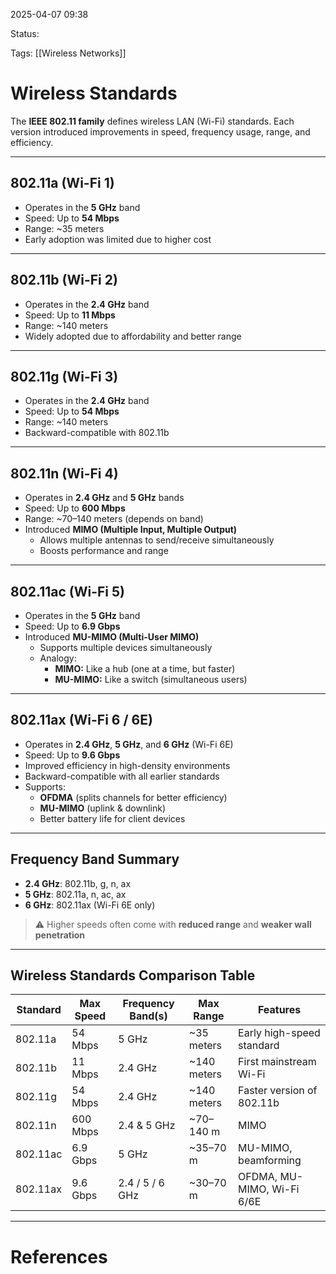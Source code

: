 2025-04-07 09:38

Status:

Tags: [[Wireless Networks]]

# Wireless Standards

The **IEEE 802.11 family** defines wireless LAN (Wi-Fi) standards. Each version introduced improvements in speed, frequency usage, range, and efficiency.

---

## 802.11a (Wi-Fi 1)

- Operates in the **5 GHz** band
- Speed: Up to **54 Mbps**
- Range: ~35 meters
- Early adoption was limited due to higher cost

---

## 802.11b (Wi-Fi 2)

- Operates in the **2.4 GHz** band
- Speed: Up to **11 Mbps**
- Range: ~140 meters
- Widely adopted due to affordability and better range

---

## 802.11g (Wi-Fi 3)

- Operates in the **2.4 GHz** band
- Speed: Up to **54 Mbps**
- Range: ~140 meters
- Backward-compatible with 802.11b

---

## 802.11n (Wi-Fi 4)

- Operates in **2.4 GHz** and **5 GHz** bands
- Speed: Up to **600 Mbps**
- Range: ~70–140 meters (depends on band)
- Introduced **MIMO (Multiple Input, Multiple Output)**
  - Allows multiple antennas to send/receive simultaneously
  - Boosts performance and range

---

## 802.11ac (Wi-Fi 5)

- Operates in the **5 GHz** band
- Speed: Up to **6.9 Gbps**
- Introduced **MU-MIMO (Multi-User MIMO)**
  - Supports multiple devices simultaneously
  - Analogy:
    - **MIMO:** Like a hub (one at a time, but faster)
    - **MU-MIMO:** Like a switch (simultaneous users)

---

## 802.11ax (Wi-Fi 6 / 6E)

- Operates in **2.4 GHz**, **5 GHz**, and **6 GHz** (Wi-Fi 6E)
- Speed: Up to **9.6 Gbps**
- Improved efficiency in high-density environments
- Backward-compatible with all earlier standards
- Supports:
  - **OFDMA** (splits channels for better efficiency)
  - **MU-MIMO** (uplink & downlink)
  - Better battery life for client devices

---

## Frequency Band Summary

- **2.4 GHz**: 802.11b, g, n, ax  
- **5 GHz**: 802.11a, n, ac, ax  
- **6 GHz**: 802.11ax (Wi-Fi 6E only)

> ⚠️ Higher speeds often come with **reduced range** and **weaker wall penetration**

---

## Wireless Standards Comparison Table

| Standard | Max Speed    | Frequency Band(s)     | Max Range    | Features                     |
|----------|--------------|------------------------|--------------|------------------------------|
| 802.11a  | 54 Mbps      | 5 GHz                  | ~35 meters   | Early high-speed standard    |
| 802.11b  | 11 Mbps      | 2.4 GHz                | ~140 meters  | First mainstream Wi-Fi       |
| 802.11g  | 54 Mbps      | 2.4 GHz                | ~140 meters  | Faster version of 802.11b    |
| 802.11n  | 600 Mbps     | 2.4 & 5 GHz            | ~70–140 m    | MIMO                         |
| 802.11ac | 6.9 Gbps     | 5 GHz                  | ~35–70 m     | MU-MIMO, beamforming         |
| 802.11ax | 9.6 Gbps     | 2.4 / 5 / 6 GHz        | ~30–70 m     | OFDMA, MU-MIMO, Wi-Fi 6/6E   |

---

# References
